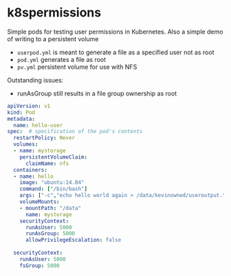 # k8spermissions

Simple pods for testing user permissions in Kubernetes. Also a simple demo of writing to a persistent volume

* `userpod.yml` is meant to generate a file as a specified user not as root
* `pod.yml` generates a file as root
* `pv.yml` persistent volume for use with NFS 

Outstanding issues:
* runAsGroup still results in a file group ownership as root

```yaml
apiVersion: v1
kind: Pod
metadata:
  name: hello-user
spec:  # specification of the pod's contents
  restartPolicy: Never
  volumes: 
  - name: mystorage
    persistentVolumeClaim:
      claimName: nfs
  containers:
  - name: hello
    image: "ubuntu:14.04"
    command: ["/bin/bash"]
    args: ["-c","echo hello world again > /data/kevinowned/useroutput.txt"]
    volumeMounts:
    - mountPath: "/data"
      name: mystorage 
    securityContext:
      runAsUser: 5000
      runAsGroup: 5000
      allowPrivilegeEscalation: false
      
  securityContext:
    runAsUser: 5000
    fsGroup: 5000
```

